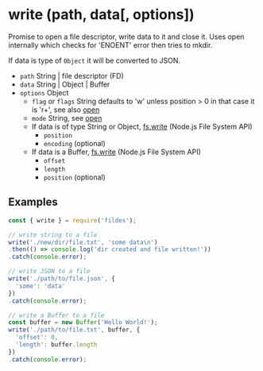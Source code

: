 # write (path, data[, options])

Promise to open a file descriptor, write data to it and close it.
Uses open internally which checks for 'ENOENT' error then tries to mkdir.

If data is type of `Object` it will be converted to JSON.

- `path` String | file descriptor (FD)
- `data` String | Object | Buffer
- `options` Object
  - `flag` or `flags` String defaults to 'w' unless position > 0 in that case it is 'r+', see also [open](https://github.com/thisconnect/fildes/tree/master/lib/open)
  - `mode` String, see [open](https://github.com/thisconnect/fildes/tree/master/lib/open)
  - If data is of type String or Object,
    [fs.write](https://nodejs.org/api/fs.html#fs_fs_write_fd_data_position_encoding_callback) (Node.js File System API)
    - `position`
    - `encoding` (optional)
  - If data is a Buffer,
    [fs.write](https://nodejs.org/api/fs.html#fs_fs_write_fd_buffer_offset_length_position_callback) (Node.js File System API)
    - `offset`
    - `length`
    - `position` (optional)


## Examples

```javascript
const { write } = require('fildes');

// write string to a file
write('./new/dir/file.txt', 'some data\n')
.then(() => console.log('dir created and file written!'))
.catch(console.error);

// write JSON to a file
write('./path/to/file.json', {
  'some': 'data'
})
.catch(console.error);

// write a Buffer to a file
const buffer = new Buffer('Hello World!');
write('./path/to/file.txt', buffer, {
  'offset': 0,
  'length': buffer.length
})
.catch(console.error);
```
